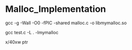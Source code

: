 Malloc_Implementation
=====================
gcc -g -Wall -O0 -fPIC -shared malloc.c -o libmymalloc.so

gcc test.c -L . -lmymalloc

x/40xw ptr
